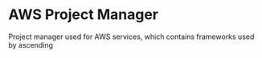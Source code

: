 # AWS Project Manager

Project manager used for AWS services, which contains frameworks used by ascending